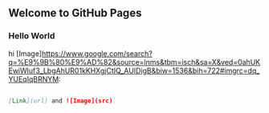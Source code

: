 ## Welcome to GitHub Pages


### Hello World

hi
[Image]https://www.google.com/search?q=%E9%9B%80%E9%AD%82&source=lnms&tbm=isch&sa=X&ved=0ahUKEwiWluf3_LbgAhUR01kKHXgjCtIQ_AUIDigB&biw=1536&bih=722#imgrc=dq_YUEqIqBRNYM:
```markdown

[Link](url) and ![Image](src)
```


